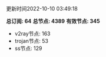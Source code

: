 更新时间2022-10-10 03:49:18

**总订阅: 64**
**总节点: 4389**
**有效节点: 345**
- v2ray节点: 163
- trojan节点: 53
- ss节点: 129
